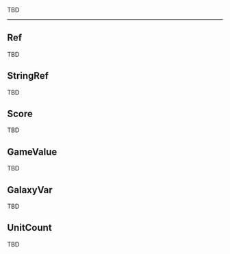 TBD

___

## Ref

TBD

## StringRef

TBD

## Score

TBD

## GameValue

TBD

## GalaxyVar

TBD

## UnitCount

TBD

